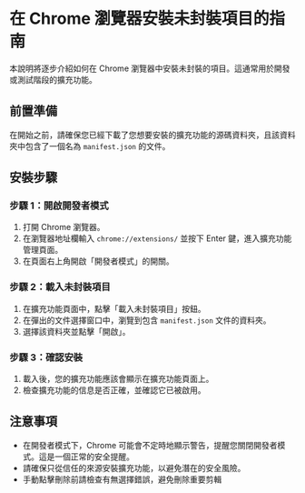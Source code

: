 # 在 Chrome 瀏覽器安裝未封裝項目的指南

本說明將逐步介紹如何在 Chrome 瀏覽器中安裝未封裝的項目。這通常用於開發或測試階段的擴充功能。

## 前置準備

在開始之前，請確保您已經下載了您想要安裝的擴充功能的源碼資料夾，且該資料夾中包含了一個名為 `manifest.json` 的文件。

## 安裝步驟

### 步驟 1：開啟開發者模式

1. 打開 Chrome 瀏覽器。
2. 在瀏覽器地址欄輸入 `chrome://extensions/` 並按下 Enter 鍵，進入擴充功能管理頁面。
3. 在頁面右上角開啟「開發者模式」的開關。

### 步驟 2：載入未封裝項目

1. 在擴充功能頁面中，點擊「載入未封裝項目」按鈕。
2. 在彈出的文件選擇窗口中，瀏覽到包含 `manifest.json` 文件的資料夾。
3. 選擇該資料夾並點擊「開啟」。

### 步驟 3：確認安裝

1. 載入後，您的擴充功能應該會顯示在擴充功能頁面上。
2. 檢查擴充功能的信息是否正確，並確認它已被啟用。

## 注意事項

- 在開發者模式下，Chrome 可能會不定時地顯示警告，提醒您關閉開發者模式。這是一個正常的安全提醒。
- 請確保只從信任的來源安裝擴充功能，以避免潛在的安全風險。
- 手動點擊刪除前請檢查有無選擇錯誤，避免刪除重要剪輯
